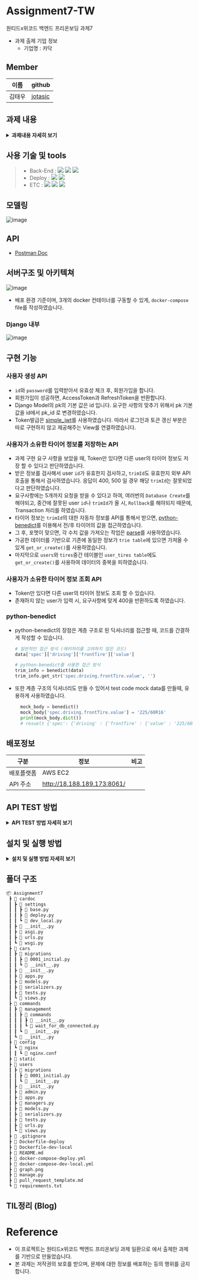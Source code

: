 # Assignment7-TW

원티드x위코드 백엔드 프리온보딩 과제7
- 과제 출제 기업 정보
  - 기업명 : 카닥

## Member
| 이름  | github                                   |
|-------|-----------------------------------------|
|김태우 |[jotasic](https://github.com/jotasic)     | 

## 과제 내용
<details>
<summary><b>과제내용 자세히 보기</b></summary>
<div markdown="1">

### **[필수 포함 사항]**
- READ.ME 작성
    - 프로젝트 빌드, 자세한 실행 방법 명시
    - 구현 방법과 이유에 대한 간략한 설명
    - **서버 구조 및 디자인 패턴에 대한 개략적인 설명**
    - 완료된 시스템이 배포된 서버의 주소
    - 해당 과제를 진행하면서 회고 내용 블로그 포스팅
- Swagger나 Postman을 이용하여 API 테스트 가능하도록 구현
  
### 1. 배경 및 공통 요구사항

<aside>
😁 **카닥에서 실제로 사용하는 프레임워크를 토대로 타이어 API를 설계 및 구현합니다.**

</aside>

- 데이터베이스 환경은 별도로 제공하지 않습니다.
 **RDB중 원하는 방식을 선택**하면 되며, sqlite3 같은 별도의 설치없이 이용 가능한 in-memory DB도 좋으며, 가능하다면 Docker로 준비하셔도 됩니다.
- 단, 결과 제출 시 README.md 파일에 실행 방법을 완벽히 서술하여 DB를 포함하여 전체적인 서버를 구동하는데 문제없도록 해야합니다.
- 데이터베이스 관련처리는 raw query가 아닌 **ORM을 이용하여 구현**합니다.
- Response Codes API를 성공적으로 호출할 경우 200번 코드를 반환하고, 그 외의 경우에는 아래의 코드로 반환합니다.

| Response Code  | Description                     |
|-------|------------------------------------------|
|200 OK	|성공
|400 Bad Request	|Parameter가 잘못된 (범위, 값 등)|
|401 Unauthorized	|인증을 위한 Header가 잘못됨|
|500 Internal Server Error	|기타 서버 에러|

---

### 2. 사용자 생성 API

🎁 **요구사항**

- ID/Password로 사용자를 생성하는 API.
- 인증 토큰을 발급하고 이후의 API는 인증된 사용자만 호출할 수 있다.

```jsx
/* Request Body 예제 */

 { "id": "candycandy", "password": "ASdfdsf3232@" }
```

---

### 3. 사용자가 소유한 타이어 정보를 저장하는 API

🎁 **요구사항**

- 자동차 차종 ID(trimID)를 이용하여 사용자가 소유한 자동차 정보를 저장한다.
- 한 번에 최대 5명까지의 사용자에 대한 요청을 받을 수 있도록 해야한다. 즉 사용자 정보와 trimId 5쌍을 요청데이터로 하여금 API를 호출할 수 있다는 의미이다.

```jsx
/* Request Body 예제 */
[
  {
    "id": "candycandy",
    "trimId": 5000
  },
  {
    "id": "mylovewolkswagen",
    "trimId": 9000
  },
  {
    "id": "bmwwow",
    "trimId": 11000
  },
  {
    "id": "dreamcar",
    "trimId": 15000
  }
]
```

🔍 **상세구현 가이드**

- 자동차 정보 조회 API의 사용은 아래와 같이 5000, 9000부분에 trimId를 넘겨서 조회할 수 있다.
 **자동차 정보 조회 API 사용 예제**
  
📄 [https://dev.mycar.cardoc.co.kr/v1/trim/5000](https://dev.mycar.cardoc.co.kr/v1/trim/5000)
  
📄 [https://dev.mycar.cardoc.co.kr/v1/trim/9000](https://dev.mycar.cardoc.co.kr/v1/trim/9000)

📄 [https://dev.mycar.cardoc.co.kr/v1/trim/11000](https://dev.mycar.cardoc.co.kr/v1/trim/11000)

📄 [https://dev.mycar.cardoc.co.kr/v1/trim/15000](https://dev.mycar.cardoc.co.kr/v1/trim/15000)
  
  
- 조회된 정보에서 타이어 정보는 spec → driving → frontTire/rearTire 에서 찾을 수 있다.
- 타이어 정보는 205/75R18의 포맷이 정상이다. 205는 타이어 폭을 의미하고 75R은 편평비, 그리고 마지막 18은 휠사이즈로써 {폭}/{편평비}R{18}과 같은 구조이다.
 위와 같은 형식의 데이터일 경우만 DB에 항목별로 나누어 서로다른 Column에 저장하도록 한다.

  
### 4. 사용자가 소유한 타이어 정보 조회 API

🎁 **요구사항**

- 사용자 ID를 통해서 2번 API에서 저장한 타이어 정보를 조회할 수 있어야 한다.

</div>
</details>

## 사용 기술 및 tools
> - Back-End :  <img src="https://img.shields.io/badge/Python 3.8-3776AB?style=for-the-badge&logo=Python&logoColor=white"/>&nbsp;<img src="https://img.shields.io/badge/Django 3.2-092E20?style=for-the-badge&logo=Django&logoColor=white"/>&nbsp;<img src="https://img.shields.io/badge/PostgreSQL 14.0-0064a5?style=for-the-badge&logo=PostgreSQL&logoColor=white"/>
> - Deploy : <img src="https://img.shields.io/badge/AWS_EC2-232F3E?style=for-the-badge&logo=Amazon&logoColor=white"/>&nbsp;<img src="https://img.shields.io/badge/Docker-0052CC?style=for-the-badge&logo=Docker&logoColor=white"/>
> - ETC :  <img src="https://img.shields.io/badge/Git-F05032?style=for-the-badge&logo=Git&logoColor=white"/>&nbsp;<img src="https://img.shields.io/badge/Github-181717?style=for-the-badge&logo=Github&logoColor=white"/>&nbsp;<img src="https://img.shields.io/badge/Postman-FF6C37?style=for-the-badge&logo=Postman&logoColor=white"/>&nbsp;

## 모델링
![image](https://user-images.githubusercontent.com/8219812/142984423-91c4b109-4ab8-4d4e-b6dd-7ee54bbdae10.png)

## API
- [Postman Doc](https://documenter.getpostman.com/view/16042359/UVJYJyot)


## 서버구조 및 아키텍쳐

![image](https://user-images.githubusercontent.com/8219812/143032089-92176d71-6887-4e3e-83c2-19a664835a3e.png)

- 배포 환경 기준이며, 3개의 docker 컨테이너를 구동할 수 있게, `docker-compose` file를 작성하였습니다.

### Django 내부
![image](https://user-images.githubusercontent.com/8219812/143003743-133adae4-5a1d-4cc0-8856-bdb933ffadba.png)


## 구현 기능

### 사용자 생성 API
- `id`와 `password`를 입력받아서 유효성 체크 후, 회원가입을 합니다.
- 회원가입이 성공하면, AccessToken과 RefreshToken을 반환합니다.
-  Django Model의 pk의 기본 값은 id 입니다. 요구한 사항의 맞추기 위해서 pk 기본 값을 id에서 pk_id 로 변경하였습니다.
-  Token발급은 [simple_jwt](https://django-rest-framework-simplejwt.readthedocs.io/en/latest/)를 사용하였습니다. 따라서 로그인과 토큰 갱신 부분은 따로 구현하지 않고 제공해주는 View를 연결하였습니다.

### 사용자가 소유한 타이어 정보를 저장하는 API
- 과제 구현 요구 사항을 보았을 때, Token만 있다면 다른 user의 타이어 정보도 저장 할 수 있다고 판단하였습니다.
- 받은 정보를 검사해서 user `id`가 유효한지 검사하고, `trimId`도 유효한지 외부 API 호출을 통해서 검사하였습니다. 응답이 400, 500 일 경우 해당 `trimId`는 잘못되었다고 판단하였습니다.
- 요구사항에는 5개까지 요청을 받을 수 있다고 하여, 여러번의 `Database Create`를 해야되고, 중간에 잘못된 user `id`나 `trimId`가 올 시, `Rollback`를 해야되지 때문에, Transaction 처리를 하였습니다.
- 타이어 정보는 `trimId`의 대한 자동차 정보를 API를 통해서 받으면, [python-benedict](https://pypi.org/project/python-benedict/)를 이용해서 전/후 타이어의 값을 접근하였습니다.
- 그 후, 포멧이 맞으면, 각 수치 값을 가져오는 작업은 [parse](https://pypi.org/project/parse/)를 사용하였습니다.
- 가공한 데이터를 기반으로 기존에 동일한 정보가 `trie table`에 있으면 가져올 수 있게 `get_or_create()`를 사용하였습니다.
- 마지막으로 `users`와 `tires`중간 테이블인 `user_tires table`에도 `get_or_create()`를 사용하여 데이터의 중복을 피하였습니다.

### 사용자가 소유한 타이어 정보 조회 API
- Token만 있다면 다른 user의 타이어 정보도 조회 할 수 있습니다.
- 존재하지 않는 user가 입력 시, 요구사항에 맞게 400을 반환하도록 하였습니다.


### python-benedict
- python-benedict의 장점은 계층 구조로 된 딕셔너리를 접근할 때, 코드를 간결하게 작성할 수 있습니다.
  ```python
  # 일반적인 접근 방식 (에러처리를 고려하지 않은 코드)
  data['spec']['driving']['frontTire']['value']
  
  # python-benedict를 사용한 접근 방식
  trim_info = benedict(data)
  trim_info.get_str('spec.driving.frontTire.value', '')
  ```
- 또한 계층 구조의 딕셔너리도 만들 수 있어서 test code mock data를 만들때, 유용하게 사용하였습니다.
  ```python
    mock_body = benedict()
    mock_body['spec.driving.frontTire.value'] = '225/60R16'
    print(mock_body.dict())
    # resuelt {'spec': {'driving' : {'frontTire' : {'value' : '225/60R16'}}}}
  ```

## 배포정보
|구분   |  정보          |비고|
|-------|----------------|----|
|배포플랫폼 | AWS EC2    |    |
|API 주소 |http://18.188.189.173:8061/          |    |


## API TEST 방법

<details>
  <summary><b>API TEST 방법 자세히 보기</b></summary>
<div markdown="1">

1. 우측 링크를 클릭해서 Postman으로 들어갑니다. [링크](https://www.postman.com/wecode-21-1st-kaka0/workspace/assignment7-cardoc/collection/16042359-a366ebbd-8548-41b4-9793-986bd6d81a8a?ctx=documentation)

2. Postman 우측 상단에  ENVIRONMENT 설정 버튼를 클릭해서(눈 모양) URL 설정이 올바른지 확인합니다. (http://18.188.189.173:8061) 올바르지 않으면 수정합니다.

  ![image](https://user-images.githubusercontent.com/8219812/143038825-fe40649f-865b-468a-be40-5a81dafe7a41.png)

3. 제공한 회원가입 API를 이용해서 회원가입을 진행합니다. 회원가입이 성공하면 Access, Refresh Token을 반환합니다.

  ![image](https://user-images.githubusercontent.com/8219812/143039327-ad20a64b-ceef-436d-8c5e-13b377fd4f3f.png)

4. Access 토큰을 이미지를 참고해서 입력하고, 저장합니다.

  ![image](https://user-images.githubusercontent.com/8219812/143039491-db3ee223-dc72-49e0-bd5a-419f175b0ac5.png)

5. 이제 Access Token이 설정되었기 때문에, 다른 API를 호출할 수 있습니다.

6 만약 Send 버튼이 비활성화 이시면 fork를 이용해서 해당 postman project를 복사해서 시도하길 바랍니다.
  
  ![image](https://user-images.githubusercontent.com/8219812/143040169-cb3bbba5-7583-4937-b5b6-35489bcd5c7d.png)
  
</div>
</details>

## 설치 및 실행 방법
<details>
 <summary><b>설치 및 실행 방법 자세히 보기</b></summary>
<div markdown="1">
  
###  Local 개발 및 테스트용

1. 해당프로젝트를 clone 하고, 프로젝트 폴더로 들어간다.
    ```bash
    git clone https://github.com/Wanted-Preonboarding-Backend-1st-G5/Assignment7-TW
    cd Assignment7-TW
    ```

2. docker-compose 명령어를 이용해서 서버와 db를 실행시킨다.
    ```bash
    docker-compose -f ./docker-compose-dev-local.yml up
    docker-compose -f ./docker-compose-dev-local.yml up -d //백그라운드 실행
    ```

###  배포용 
1. 해당프로젝트를 clone 하고, 프로젝트 폴더로 들어간다.
  ```bash
  git clone https://github.com/Wanted-Preonboarding-Backend-1st-G5/Assignment7-TW
  cd Assignment7-TW
  ```

2. 환경설정 파일을 만든다.

  .dockerenv.deploy.backend
  
    ```bash
      DJANGO_SECRET_KEY='django시크릿키'
      SQL_DATABASE_NAME=database이름
      SQL_PASSWORD=database비밀번호
    ```
  
  .dockerenv.deploy.db
  
    ```bash
      POSTGRES_DB=database이름
      POSTGRES_PASSWORD=database비밀번호
    ```
 
3. docker-compose 명령어를 이용해서 서버와 db를 실행시킨다.
  
  ```bash
  docker-compose -f ./docker-compose-deploy.yml up --build -d
  ```
  
</div>
</details>

## 폴더 구조
```bash
📦 Assignment7
 ┣ 📂 cardoc
 ┃ ┣ 📂 settings
 ┃ ┃ ┣ 📜 base.py
 ┃ ┃ ┣ 📜 deploy.py
 ┃ ┃ ┗ 📜 dev_local.py
 ┃ ┣ 📜 __init__.py
 ┃ ┣ 📜 asgi.py
 ┃ ┣ 📜 urls.py
 ┃ ┗ 📜 wsgi.py
 ┣ 📂 cars
 ┃ ┣ 📂 migrations
 ┃ ┃ ┣ 📜 0001_initial.py
 ┃ ┃ ┗ 📜 __init__.py
 ┃ ┣ 📜 __init__.py
 ┃ ┣ 📜 apps.py
 ┃ ┣ 📜 models.py
 ┃ ┣ 📜 serializers.py
 ┃ ┣ 📜 tests.py
 ┃ ┗ 📜 views.py
 ┣ 📂 commands
 ┃ ┣ 📂 management
 ┃ ┃ ┣ 📂 commands
 ┃ ┃ ┃ ┣ 📜 __init__.py
 ┃ ┃ ┃ ┗ 📜 wait_for_db_connected.py
 ┃ ┃ ┗ 📜 __init__.py
 ┃ ┗ 📜 __init__.py
 ┣ 📂 config
 ┃ ┗ 📂 nginx
 ┃ ┃ ┗ 📜 nginx.conf
 ┣ 📂 static
 ┣ 📂 users
 ┃ ┣ 📂 migrations
 ┃ ┃ ┣ 📜 0001_initial.py
 ┃ ┃ ┗ 📜 __init__.py
 ┃ ┣ 📜 __init__.py
 ┃ ┣ 📜 admin.py
 ┃ ┣ 📜 apps.py
 ┃ ┣ 📜 managers.py
 ┃ ┣ 📜 models.py
 ┃ ┣ 📜 serializers.py
 ┃ ┣ 📜 tests.py
 ┃ ┣ 📜 urls.py
 ┃ ┗ 📜 views.py
 ┣ 📜 .gitignore
 ┣ 📜 Dockerfile-deploy
 ┣ 📜 Dockerfile-dev-local
 ┣ 📜 README.md
 ┣ 📜 docker-compose-deploy.yml
 ┣ 📜 docker-compose-dev-local.yml
 ┣ 📜 graph.png
 ┣ 📜 manage.py
 ┣ 📜 pull_request_template.md
 ┗ 📜 requirements.txt
```


## TIL정리 (Blog)


# Reference
- 이 프로젝트는 원티드x위코드 백엔드 프리온보딩 과제 일환으로 에서 출제한 과제를 기반으로 만들었습니다.
- 본 과제는 저작권의 보호를 받으며, 문제에 대한 정보를 배포하는 등의 행위를 금지 합니다.
